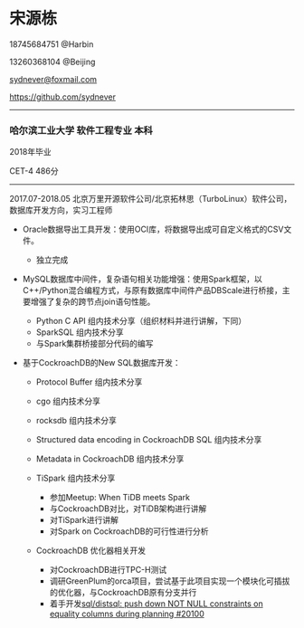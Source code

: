 # 宋源栋

18745684751 @Harbin

13260368104 @Beijing

sydnever@foxmail.com

https://github.com/sydnever

---
### 哈尔滨工业大学 软件工程专业 本科

2018年毕业

CET-4 486分

---
2017.07-2018.05 北京万里开源软件公司/北京拓林思（TurboLinux）软件公司，数据库开发方向，实习工程师

* Oracle数据导出工具开发：使用OCI库，将数据导出成可自定义格式的CSV文件。
    * 独立完成
* MySQL数据库中间件，复杂语句相关功能增强：使用Spark框架，以C++/Python混合编程方式，与原有数据库中间件产品DBScale进行桥接，主要增强了复杂的跨节点join语句性能。
    * Python C API 组内技术分享（组织材料并进行讲解，下同）
    * SparkSQL 组内技术分享
    * 与Spark集群桥接部分代码的编写
* 基于CockroachDB的New SQL数据库开发：
    
    * Protocol Buffer 组内技术分享
    * cgo 组内技术分享
    * rocksdb 组内技术分享
    * Structured data encoding in CockroachDB SQL 组内技术分享
    * Metadata in CockroachDB 组内技术分享
    * TiSpark 组内技术分享
        
        * 参加Meetup: When TiDB meets Spark
        * 与CockroachDB对比，对TiDB架构进行讲解
        * 对TiSpark进行讲解
        * 对Spark on CockroachDB的可行性进行分析
    * CockroachDB 优化器相关开发
        * 对CockroachDB进行TPC-H测试
        * 调研GreenPlum的orca项目，尝试基于此项目实现一个模块化可插拔的优化器，与CockroachDB原有分支并行
        * 着手开发[sql/distsql: push down NOT NULL constraints on equality columns during planning #20100](https://github.com/cockroachdb/cockroach/issues/20100)
